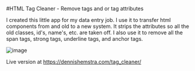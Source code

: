 #HTML Tag Cleaner - Remove tags and or tag attributes

I created this little app for my data entry job. I use it to transfer html components from and old to a new system. 
It strips the attributes so all the old classes, id's, name's, etc. are taken off. I also use it to remove all the span tags, strong tags, underline tags, and anchor tags.

![image](https://github.com/Sikkepit/TagCleaner/assets/148398668/7b4fc063-d3a1-4b39-87ab-0ab6b1f8eb1a)

Live version at https://dennishemstra.com/tag_cleaner/
